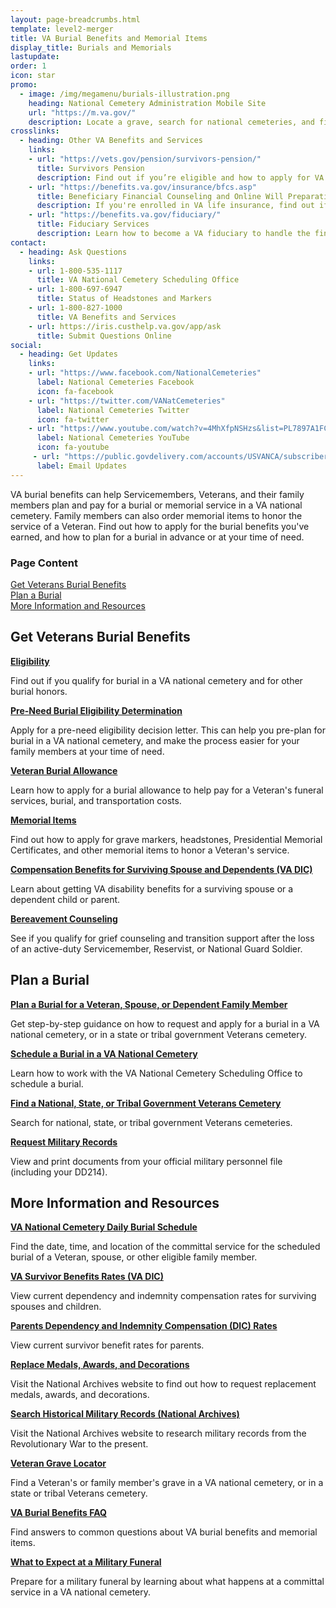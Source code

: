 ```yaml
---
layout: page-breadcrumbs.html
template: level2-merger
title: VA Burial Benefits and Memorial Items
display_title: Burials and Memorials
lastupdate:
order: 1
icon: star
promo:
  - image: /img/megamenu/burials-illustration.png
    heading: National Cemetery Administration Mobile Site
    url: "https://m.va.gov/"
    description: Locate a grave, search for national cemeteries, and find benefits information and resources from your mobile phone or tablet.
crosslinks:
  - heading: Other VA Benefits and Services
    links:
    - url: "https://vets.gov/pension/survivors-pension/"
      title: Survivors Pension
      description: Find out if you’re eligible and how to apply for VA pension benefits as a surviving spouse or child of a deceased Veteran with wartime service.
    - url: "https://benefits.va.gov/insurance/bfcs.asp"
      title: Beneficiary Financial Counseling and Online Will Preparation
      description: If you're enrolled in VA life insurance, find out if you can get free financial planning and online will preparation services.
    - url: "https://benefits.va.gov/fiduciary/"
      title: Fiduciary Services
      description: Learn how to become a VA fiduciary to handle the financial affairs of a Veteran in need.
contact:
  - heading: Ask Questions
    links:
    - url: 1-800-535-1117
      title: VA National Cemetery Scheduling Office
    - url: 1-800-697-6947
      title: Status of Headstones and Markers    
    - url: 1-800-827-1000
      title: VA Benefits and Services
    - url: https://iris.custhelp.va.gov/app/ask
      title: Submit Questions Online
social:
  - heading: Get Updates
    links:
    - url: "https://www.facebook.com/NationalCemeteries"
      label: National Cemeteries Facebook
      icon: fa-facebook
    - url: "https://twitter.com/VANatCemeteries"
      label: National Cemeteries Twitter
      icon: fa-twitter    
    - url: "https://www.youtube.com/watch?v=4MhXfpNSHzs&list=PL7897A1FCC5516DDE"
      label: National Cemeteries YouTube
      icon: fa-youtube      
     - url: "https://public.govdelivery.com/accounts/USVANCA/subscribers/qualify"
      label: Email Updates
---
```


<p class="va-introtext">
VA burial benefits can help Servicemembers, Veterans, and their family members plan and pay for a burial or memorial service in a VA national cemetery. Family members can also order memorial items to honor the service of a Veteran. Find out how to apply for the burial benefits you've earned, and how to plan for a burial in advance or at your time of need.</p>

<h3 class="highlight">Page Content</h3>

[Get Veterans Burial Benefits](#get)<br>
[Plan a Burial](#manage)<br>
[More Information and Resources](#more)<br>

<section id="get" class="merger-majorlinks">

  <h2 class="highlight">Get Veterans Burial Benefits</h2>

  <div class="link">
    <a href="https://vets.gov/burials-and-memorials/eligibility/"><b>Eligibility</b></a>
    <p>Find out if you qualify for burial in a VA national cemetery and for other burial honors.
  </div>

  <div class="link">
    <a href="https://vets.gov/burials-and-memorials/pre-need/"><b>Pre-Need Burial Eligibility Determination</b></a>
    <p>Apply for a pre-need eligibility decision letter. This can help you pre-plan for burial in a VA national cemetery, and make the process easier for your family members at your time of need.</p>
  </div>

  <div class="link">
    <a href="https://vets.gov/burials-and-memorials/survivor-and-dependent-benefits/burial-costs/"><b>Veteran Burial Allowance</b></a>
    <p>Learn how to apply for a burial allowance to help pay for a Veteran's funeral services, burial, and transportation costs.</p>
  </div>

  <div class="link">
    <a href="https://www.vets.gov/burials-and-memorials/honor/headstones-markers-medallions/"><b>Memorial Items</b></a>
    <p>Find out how to apply for grave markers, headstones, Presidential Memorial Certificates, and other memorial items to honor a Veteran's service.</p>
  </div>

  <div class="link">
    <a href="https://vets.gov/burials-and-memorials/survivor-and-dependent-benefits/compensation/"><b>Compensation Benefits for Surviving Spouse and Dependents (VA DIC)</b></a>
    <p>Learn about getting VA disability benefits for a surviving spouse or a dependent child or parent.</p>
  </div>

   <div class="link">
    <a href="https://www.vets.gov/burials-and-memorials/bereavement-counseling/"><b>Bereavement Counseling</b></a>
    <p>See if you qualify for grief counseling and transition support after the loss of an active-duty Servicemember, Reservist, or National Guard Soldier.</p>
  </div>


</section>

<section id="manage" class="merger-majorlinks">

  <h2 class='highlight'>Plan a Burial</h2>

  <div class="link">
    <a href="https://vets.gov/burials-and-memorials/burial-planning/"><b>Plan a Burial for a Veteran, Spouse, or Dependent Family Member</b></a>
    <p>Get step-by-step guidance on how to request and apply for a burial in a VA national cemetery, or in a state or tribal government Veterans cemetery.</p>
    </div>

  <div class="link">
    <a href="https://www.cem.va.gov/cem/burial_benefits/need.asp"><b>Schedule a Burial in a VA National Cemetery</b></a>
    <p>Learn how to work with the VA National Cemetery Scheduling Office to schedule a burial.</p>
  </div>

   <div class="link">
    <a href="https://www.cem.va.gov/cem/cems/index.asp"><b>Find a National, State, or Tribal Government Veterans Cemetery</b></a>
    <p>Search for national, state, or tribal government Veterans cemeteries.</p>
  </div>

  <div class="link">
    <a href="https://www.ebenefits.va.gov/ebenefits/about/feature?feature=military-personnel-file"><b>Request Military Records</b></a>
    <p>View and print documents from your official military personnel file (including your DD214).</p>

  </div>

</section>

<section id="more" class="merger-majorlinks">

  <h2 class='highlight'>More Information and Resources</h2>

  <div class="https://www.cem.va.gov/dailyburialschedule/">
    <a href="c"><b>VA National Cemetery Daily Burial Schedule</b></a>
    <p>Find the date, time, and location of the committal service for the scheduled burial of a Veteran, spouse, or other eligible family member.</p>
  </div>

  <div class="https://benefits.va.gov/Compensation/current_rates_dic.asp">
    <a href=""><b>VA Survivor Benefits Rates (VA DIC)</b></a>
    <p>View current dependency and indemnity compensation rates for surviving spouses and children.</p>

  <div class="https://benefits.va.gov/Pension/current_rates_Parents_DIC_pen.asp">
    <a href=""><b>Parents Dependency and Indemnity Compensation (DIC) Rates</b></a>
    <p>View current survivor benefit rates for parents.</p>

  <div class="https://www.archives.gov/veterans/replace-medals.html">
    <a href=""><b>Replace Medals, Awards, and Decorations</b></a>
    <p>Visit the National Archives website to find out how to request replacement medals, awards, and decorations.</p>

  <div class="link">
    <a href="https://www.archives.gov/veterans"><b>Search Historical Military Records (National Archives)</b></a>
    <p>Visit the National Archives website to research military records from the Revolutionary War to the present.</p>
  </div>

  <div class="link">
    <a href="https://m.va.gov/gravelocator/index.cfm"><b>Veteran Grave Locator</b></a>
    <p>Find a Veteran's or family member's grave in a VA national cemetery, or in a state or tribal Veterans cemetery.</p>
  </div>

  <div class="link">
    <a href="https://www.cem.va.gov/cem/faq.asp"><b>VA Burial Benefits FAQ</b></a>
    <p>Find answers to common questions about VA burial benefits and memorial items.</p>
  </div>

  <div class="link">
    <a href="https://vets.gov/burials-and-memorials/what-to-expect-at-a-funeral/"><b>What to Expect at a Military Funeral</b></a>
    <p>Prepare for a military funeral by learning about what happens at a committal service in a VA national cemetery.</p>
  </div>

</section>
